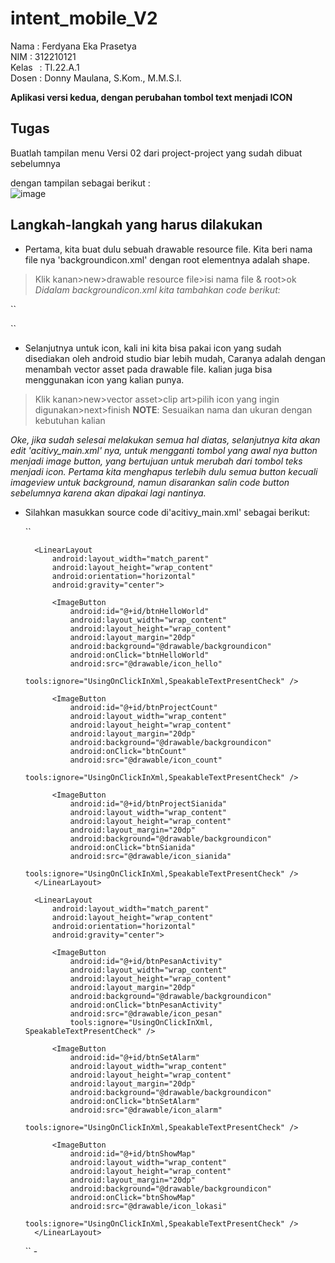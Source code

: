 # intent_mobile_V2

  Nama    : Ferdyana Eka Prasetya</br>
  NIM     : 312210121</br>
  Kelas   : TI.22.A.1</br>
  Dosen   : Donny Maulana, S.Kom., M.M.S.I.</br>

  **Aplikasi versi kedua, dengan perubahan tombol text menjadi ICON**

  ## Tugas
Buatlah tampilan menu Versi 02 dari project-project yang sudah dibuat sebelumnya<br>

dengan tampilan sebagai berikut :<br>
  ![image](https://github.com/ferdycuy/intent_mobile_V2/assets/115714443/7ccd29a0-66da-4c6f-b746-c099c5278e6d)

  ## Langkah-langkah yang harus dilakukan
- Pertama, kita buat dulu sebuah drawable resource file. Kita beri nama file nya 'backgroundicon.xml' dengan root elementnya adalah shape.
> Klik kanan>new>drawable resource file>isi nama file & root>ok
*Didalam backgroundicon.xml kita tambahkan code berikut:*

``
<?xml version="1.0" encoding="utf-8"?>
<shape xmlns:android="http://schemas.android.com/apk/res/android">
  <solid android:color="@color/colorPrimaryDark"/>
  <corners android:radius="80dp"/>
  <size android:width="80dp" android:height="80dp"/>
</shape>
``

- Selanjutnya untuk icon, kali ini kita bisa pakai icon yang sudah disediakan oleh android studio biar lebih mudah, Caranya adalah dengan menambah vector asset pada drawable file. kalian juga bisa menggunakan icon yang kalian punya.
> Klik kanan>new>vector asset>clip art>pilih icon yang ingin digunakan>next>finish
**NOTE**: Sesuaikan nama dan ukuran dengan kebutuhan kalian

*Oke, jika sudah selesai melakukan semua hal diatas, selanjutnya kita akan edit 'acitivy_main.xml' nya, untuk mengganti tombol yang awal nya button menjadi image button, yang bertujuan untuk merubah dari tombol teks menjadi icon. Pertama kita menghapus terlebih dulu semua button kecuali imageview untuk background, namun disarankan salin code button sebelumnya karena akan dipakai lagi nantinya.*

- Silahkan masukkan source code di'acitivy_main.xml' sebagai berikut:

  ``
    <ImageView
        android:id="@+id/background"
        android:layout_width="match_parent"
        android:layout_height="match_parent"
        android:adjustViewBounds="true"
        android:scaleType="centerCrop"
        android:src="@drawable/bg_mainbutterfly" />

    <LinearLayout
        android:layout_width="match_parent"
        android:layout_height="match_parent"
        android:orientation="vertical"
        android:gravity="center_horizontal">

        <LinearLayout
            android:layout_width="match_parent"
            android:layout_height="wrap_content"
            android:orientation="horizontal"
            android:gravity="center">

            <ImageButton
                android:id="@+id/btnHelloWorld"
                android:layout_width="wrap_content"
                android:layout_height="wrap_content"
                android:layout_margin="20dp"
                android:background="@drawable/backgroundicon"
                android:onClick="btnHelloWorld"
                android:src="@drawable/icon_hello"
                tools:ignore="UsingOnClickInXml,SpeakableTextPresentCheck" />

            <ImageButton
                android:id="@+id/btnProjectCount"
                android:layout_width="wrap_content"
                android:layout_height="wrap_content"
                android:layout_margin="20dp"
                android:background="@drawable/backgroundicon"
                android:onClick="btnCount"
                android:src="@drawable/icon_count"
                tools:ignore="UsingOnClickInXml,SpeakableTextPresentCheck" />

            <ImageButton
                android:id="@+id/btnProjectSianida"
                android:layout_width="wrap_content"
                android:layout_height="wrap_content"
                android:layout_margin="20dp"
                android:background="@drawable/backgroundicon"
                android:onClick="btnSianida"
                android:src="@drawable/icon_sianida"
                tools:ignore="UsingOnClickInXml,SpeakableTextPresentCheck" />
        </LinearLayout>

        <LinearLayout
            android:layout_width="match_parent"
            android:layout_height="wrap_content"
            android:orientation="horizontal"
            android:gravity="center">

            <ImageButton
                android:id="@+id/btnPesanActivity"
                android:layout_width="wrap_content"
                android:layout_height="wrap_content"
                android:layout_margin="20dp"
                android:background="@drawable/backgroundicon"
                android:onClick="btnPesanActivity"
                android:src="@drawable/icon_pesan"
                tools:ignore="UsingOnClickInXml, SpeakableTextPresentCheck" />

            <ImageButton
                android:id="@+id/btnSetAlarm"
                android:layout_width="wrap_content"
                android:layout_height="wrap_content"
                android:layout_margin="20dp"
                android:background="@drawable/backgroundicon"
                android:onClick="btnSetAlarm"
                android:src="@drawable/icon_alarm"
                tools:ignore="UsingOnClickInXml,SpeakableTextPresentCheck" />

            <ImageButton
                android:id="@+id/btnShowMap"
                android:layout_width="wrap_content"
                android:layout_height="wrap_content"
                android:layout_margin="20dp"
                android:background="@drawable/backgroundicon"
                android:onClick="btnShowMap"
                android:src="@drawable/icon_lokasi"
                tools:ignore="UsingOnClickInXml,SpeakableTextPresentCheck" />
        </LinearLayout>
    </LinearLayout>
    ``
    -  <linear layout dengan orientasi vertical untuk dasar dari penempatan tombol.

